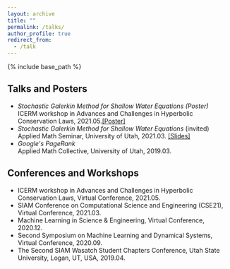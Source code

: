 ```yaml
---
layout: archive
title: ""
permalink: /talks/
author_profile: true
redirect_from:
  - /talk
---
```


{% include base_path %}

## Talks and Posters
* *Stochastic Galerkin Method for Shallow Water Equations (Poster)*<br/>
  ICERM workshop in Advances and Challenges in Hyperbolic Conservation Laws, 2021.05.[[Poster]](https://dihandai.github.io/files/Poster_ICERM2021.pdf)
* *Stochastic Galerkin Method for Shallow Water Equations* (invited)<br/>
  Applied Math Seminar, University of Utah, 2021.03. [[Slides]](https://dihandai.github.io/files/presentation_utah.pdf)
* *Google's PageRank*  
  Applied Math Collective, University of Utah, 2019.03.

## Conferences and Workshops
* ICERM workshop in Advances and Challenges in Hyperbolic Conservation Laws, Virtual Conference, 2021.05.
* SIAM Conference on Computational Science and Engineering (CSE21), Virtual Conference, 2021.03.
* Machine Learning in Science & Engineering, Virtual Conference, 2020.12.
* Second Symposium on Machine Learning and Dynamical Systems, Virtual Conference, 2020.09.
* The Second SIAM Wasatch Student Chapters Conference, Utah State University, Logan, UT, USA, 2019.04.
